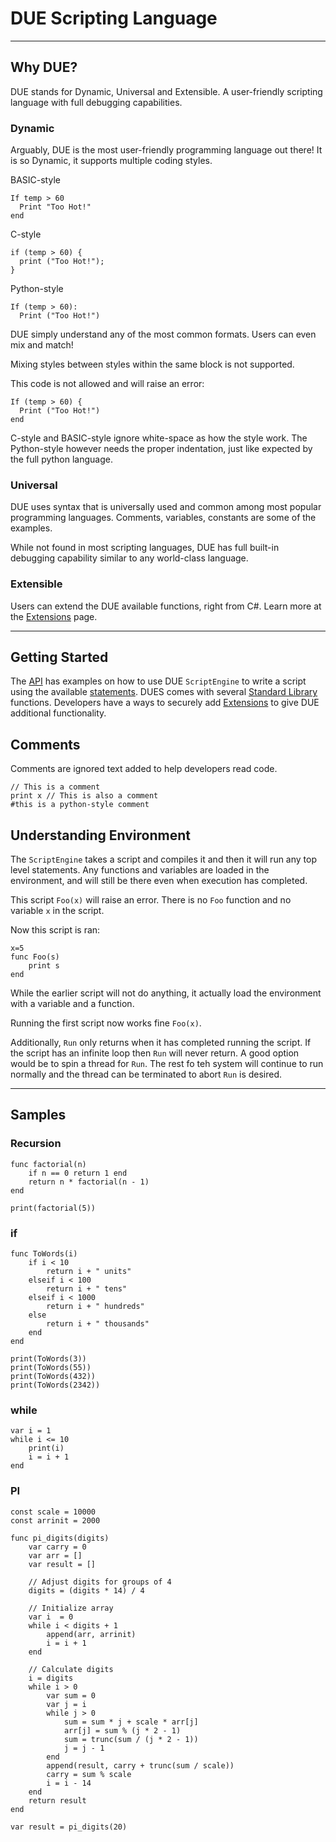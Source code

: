 # DUE Scripting Language
---

## Why DUE?
DUE stands for Dynamic, Universal and Extensible. A user-friendly scripting language with full debugging capabilities.

### Dynamic
Arguably, DUE is the most user-friendly programming language out there! It is so Dynamic, it supports multiple coding styles.

BASIC-style
```
If temp > 60
  Print "Too Hot!"
end
```
C-style

```
if (temp > 60) {
  print ("Too Hot!");
}
```

Python-style

```
If (temp > 60):
  Print ("Too Hot!")
```

DUE simply understand any of the most common formats. Users can even mix and match!

Mixing styles between styles within the same block is not supported. 

This code is not allowed and will raise an error:

```
If (temp > 60) {
  Print ("Too Hot!")
end
```

C-style and BASIC-style ignore white-space as how the style work. The Python-style however needs the proper indentation, just like expected by the full python language.

### Universal

DUE uses syntax that is universally used and common among most popular programming languages. Comments, variables, constants are some of the examples.

While not found in most scripting languages, DUE has full built-in debugging capability similar to any world-class language.

### Extensible

Users can extend the DUE available functions, right from C#. Learn more at the [Extensions](extensions.md) page.

---

## Getting Started

The [API](api.md) has examples on how to use DUE `ScriptEngine` to write a script using the available [statements](statements.md). DUES comes with several [Standard Library](standardlib.md) functions. Developers have a ways to securely add [Extensions](extensions.md) to give DUE additional functionality.


## Comments
Comments are ignored text added to help developers read code.

```
// This is a comment
print x // This is also a comment 
#this is a python-style comment
```

## Understanding Environment

The `ScriptEngine` takes a script and compiles it and then it will run any top level statements. Any functions and variables are loaded in the environment, and will still be there even when execution has completed.

This script `Foo(x)` will raise an error. There is no `Foo` function and no variable `x` in the script.

Now this script is ran:

```
x=5
func Foo(s)
	print s
end
```

While the earlier script will not do anything, it actually load the environment with a variable and a function.

Running the first script now works fine `Foo(x)`.

Additionally, `Run` only returns when it has completed running the script. If the script has an infinite loop then `Run` will never return. A good option would be to spin a thread for `Run`. The rest fo teh system will continue to run normally and the thread can be terminated to abort `Run` is desired.

---

## Samples

### Recursion

```
func factorial(n)
    if n == 0 return 1 end
    return n * factorial(n - 1)
end

print(factorial(5))
```

### if

```
func ToWords(i)
    if i < 10
        return i + " units"
    elseif i < 100
        return i + " tens"
    elseif i < 1000
        return i + " hundreds"
    else
        return i + " thousands"
    end
end

print(ToWords(3))
print(ToWords(55))
print(ToWords(432))
print(ToWords(2342))
```

### while

```
var i = 1
while i <= 10
    print(i)
    i = i + 1
end
```

### PI

```
const scale = 10000
const arrinit = 2000

func pi_digits(digits)
    var carry = 0
    var arr = []
    var result = []

    // Adjust digits for groups of 4
    digits = (digits * 14) / 4

    // Initialize array
    var i  = 0
    while i < digits + 1
        append(arr, arrinit)
        i = i + 1
    end

    // Calculate digits
    i = digits
    while i > 0
        var sum = 0
        var j = i
        while j > 0
            sum = sum * j + scale * arr[j]
            arr[j] = sum % (j * 2 - 1)
            sum = trunc(sum / (j * 2 - 1))
            j = j - 1
        end
        append(result, carry + trunc(sum / scale))
        carry = sum % scale
        i = i - 14
    end
    return result
end

var result = pi_digits(20)
```
